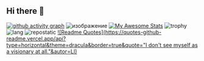 ## Hi there 👋
[![github activity graph](https://github-readme-activity-graph.vercel.app/graph?username=KIRALAINEisSTUPID&theme=dracula)](https://github.com/ashutosh00710/github-readme-activity-graph)
![изображение](https://github.com/user-attachments/assets/d79abede-4485-4411-b6bc-40a28e1e3a61)
[![My Awesome Stats](https://awesome-github-stats.azurewebsites.net/user-stats/KIRALAINEisSTUPID?cardType=github&theme=dracula&preferLogin=false&Background=000000)](https://git.io/awesome-stats-card)
![trophy](https://github-profile-trophy.vercel.app/?username=ryo-ma&theme=dracula)
![lang](http://github-profile-summary-cards.vercel.app/api/cards/most-commit-language?username=KIRALAINEisSTUPID&theme=dracula&exclude=html)
![repostatic](http://github-profile-summary-cards.vercel.app/api/cards/repos-per-language?username=KIRALAINEisSTUPID&theme=dracula&exclude=html)
[![Readme Quotes](https://quotes-github-readme.vercel.app/api?type=horizontal&theme=dracula&border=true&quote="I don't see myself as a visionary at all."&autor=LI)](https://github.com/piyushsuthar/github-readme-quotes)
